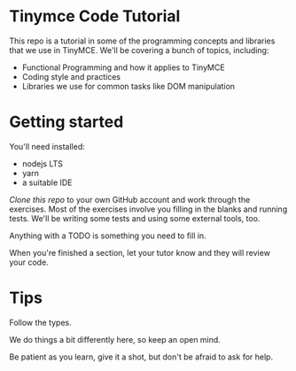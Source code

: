 # Tinymce Code Tutorial

This repo is a tutorial in some of the programming concepts and libraries that we use in TinyMCE. We'll be covering a bunch of topics, including:

 - Functional Programming and how it applies to TinyMCE
 - Coding style and practices
 - Libraries we use for common tasks like DOM manipulation

# Getting started

You'll need installed:

 - nodejs LTS
 - yarn
 - a suitable IDE

*Clone this repo* to your own GitHub account and work through the exercises. Most of the exercises involve you filling in the blanks and running tests. We'll be writing some tests and using some external tools, too.

Anything with a TODO is something you need to fill in.

When you're finished a section, let your tutor know and they will review your code.

# Tips

Follow the types.

We do things a bit differently here, so keep an open mind.

Be patient as you learn, give it a shot, but don't be afraid to ask for help.
